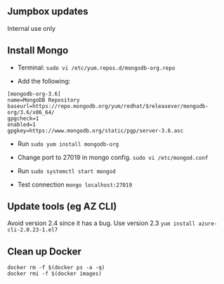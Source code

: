 ## Jumpbox updates

Internal use only

## Install Mongo

* Terminal: `sudo vi /etc/yum.repos.d/mongodb-org.repo`

* Add the following:

```
[mongodb-org-3.6]
name=MongoDB Repository
baseurl=https://repo.mongodb.org/yum/redhat/$releasever/mongodb-org/3.6/x86_64/
gpgcheck=1
enabled=1
gpgkey=https://www.mongodb.org/static/pgp/server-3.6.asc
```

* Run `sudo yum install mongodb-org`

* Change port to 27019 in mongo config. `sudo vi /etc/mongod.conf`

* Run `sudo systemctl start mongod`

* Test connection `mongo localhost:27019`

## Update tools (eg AZ CLI)

Avoid version 2.4 since it has a bug. Use version 2.3
`yum install azure-cli-2.0.23-1.el7` 

## Clean up Docker

```
docker rm -f $(docker ps -a -q)
docker rmi -f $(docker images)
```
